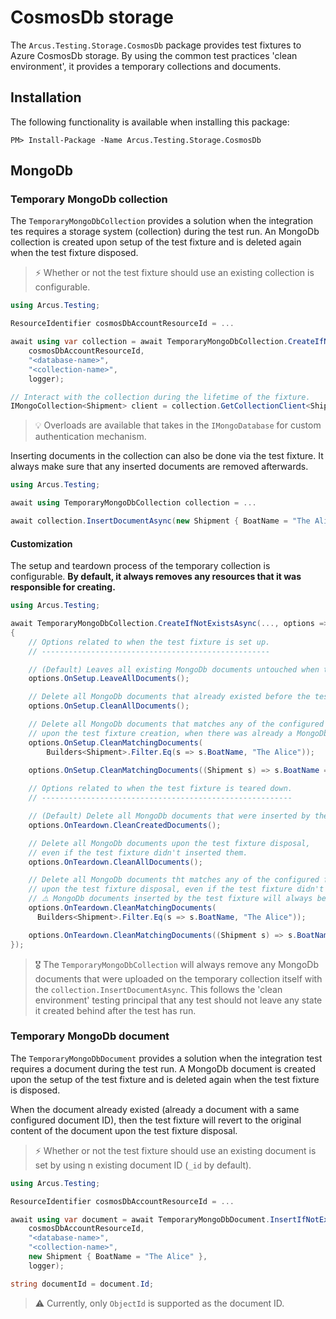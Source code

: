 # CosmosDb storage
The `Arcus.Testing.Storage.CosmosDb` package provides test fixtures to Azure CosmosDb storage. By using the common test practices 'clean environment', it provides a temporary collections and documents.

## Installation
The following functionality is available when installing this package:

```shell
PM> Install-Package -Name Arcus.Testing.Storage.CosmosDb
```

## MongoDb
### Temporary MongoDb collection
The `TemporaryMongoDbCollection` provides a solution when the integration tes requires a storage system (collection) during the test run. An MongoDb collection is created upon setup of the test fixture and is deleted again when the test fixture disposed.

> ⚡ Whether or not the test fixture should use an existing collection is configurable.

```csharp
using Arcus.Testing;

ResourceIdentifier cosmosDbAccountResourceId = ...

await using var collection = await TemporaryMongoDbCollection.CreateIfNotExistsAsync(
    cosmosDbAccountResourceId,
    "<database-name>",
    "<collection-name>",
    logger);

// Interact with the collection during the lifetime of the fixture.
IMongoCollection<Shipment> client = collection.GetCollectionClient<Shipment>();
```

> 💡 Overloads are available that takes in the `IMongoDatabase` for custom authentication mechanism.

Inserting documents in the collection can also be done via the test fixture. It always make sure that any inserted documents are removed afterwards.

```csharp
using Arcus.Testing;

await using TemporaryMongoDbCollection collection = ...

await collection.InsertDocumentAsync(new Shipment { BoatName = "The Alice"  });
```

#### Customization
The setup and teardown process of the temporary collection is configurable. **By default, it always removes any resources that it was responsible for creating.**

```csharp
using Arcus.Testing;

await TemporaryMongoDbCollection.CreateIfNotExistsAsync(..., options =>
{
    // Options related to when the test fixture is set up.
    // ---------------------------------------------------

    // (Default) Leaves all existing MongoDb documents untouched when the test fixture is created.
    options.OnSetup.LeaveAllDocuments();

    // Delete all MongoDb documents that already existed before the test fixture creation, when there was already a MongoDb collection available.
    options.OnSetup.CleanAllDocuments();

    // Delete all MongoDb documents that matches any of the configured filters,
    // upon the test fixture creation, when there was already a MongoDb collection available.
    options.OnSetup.CleanMatchingDocuments(
        Builders<Shipment>.Filter.Eq(s => s.BoatName, "The Alice"));
    
    options.OnSetup.CleanMatchingDocuments((Shipment s) => s.BoatName == "The Alice");

    // Options related to when the test fixture is teared down.
    // --------------------------------------------------------

    // (Default) Delete all MongoDb documents that were inserted by the test fixture.
    options.OnTeardown.CleanCreatedDocuments();

    // Delete all MongoDb documents upon the test fixture disposal,
    // even if the test fixture didn't inserted them.
    options.OnTeardown.CleanAllDocuments();

    // Delete all MongoDb documents tht matches any of the configured filters,
    // upon the test fixture disposal, even if the test fixture didn't inserted them.
    // ⚠️ MongoDb documents inserted by the test fixture will always be deleted, regardless of the configured filters.
    options.OnTeardown.CleanMatchingDocuments(
      Builders<Shipment>.Filter.Eq(s => s.BoatName, "The Alice"));

    options.OnTeardown.CleanMatchingDocuments((Shipment s) => s.BoatName == "The Alice");
});
```

> 🎖️ The `TemporaryMongoDbCollection` will always remove any MongoDb documents that were uploaded on the temporary collection itself with the `collection.InsertDocumentAsync`. This follows the 'clean environment' testing principal that any test should not leave any state it created behind after the test has run.

### Temporary MongoDb document
The `TemporaryMongoDbDocument` provides a solution when the integration test requires a document during the test run. A MongoDb document is created upon the setup of the test fixture and is deleted again when the test fixture is disposed.

When the document already existed (already a document with a same configured document ID), then the test fixture will revert to the original content of the document upon the test fixture disposal.

> ⚡ Whether or not the test fixture should use an existing document is set by using n existing document ID (`_id` by default).

```csharp
using Arcus.Testing;

ResourceIdentifier cosmosDbAccountResourceId = ...

await using var document = await TemporaryMongoDbDocument.InsertIfNotExistsAsync(
    cosmosDbAccountResourceId,
    "<database-name>",
    "<collection-name>",
    new Shipment { BoatName = "The Alice" },
    logger);

string documentId = document.Id;
```

> ⚠️ Currently, only `ObjectId` is supported as the document ID. 